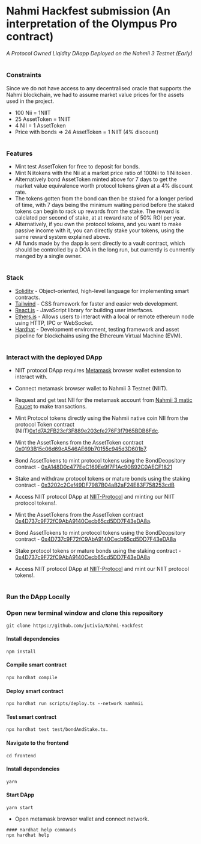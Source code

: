 
# Nahmi Hackfest submission (An interpretation of the Olympus Pro contract)
<i>A Protocol Owned Liqidity DAapp Deployed on the Nahmii 3 Testnet (Early) </i>


#
### Constraints
Since we do not have access to any decentralised oracle that supports the Nahmi blockchain, we had to assume market value prices for the assets used in the project.

- 100 Nii = 1NIIT
- 25 AssetToken = 1NIIT
- 4 NII = 1 AssetToken
- Price with bonds  => 24 AssetToken = 1 NIIT (4% discount)

#
### Features
- Mint test AssetToken for free to deposit for bonds.
- Mint Niitokens with the Nii at a market price ratio of 100Nii to 1 Niitoken.
- Alternatively bond AssetToken minted above for 7 days to get the market value equivalence worth protocol tokens given at a 4% discount rate.
- The tokens gotten from the bond can then be staked for a longer period of time, with 7 days being the minimum waiting period before the staked tokens can begin to rack up rewards from the stake. The reward is calclated per second of stake, at at reward rate of 50% ROI per year.
- Alternatively, if you own the protocol tokens, and you want to make passive income with it, you can directly stake your tokens, using the same reward system explained above.
- All funds made by the dapp is sent directly to a vault contract, which should be controlled by a DOA in the long run, but currently is cunrrently manged by a single owner.

#
### Stack
- [Solidity](https://docs.soliditylang.org/en/v0.7.6/) - Object-oriented, high-level language for implementing smart contracts.
- [Tailwind](https://getbootstrap.com/) - CSS framework for faster and easier web development.
- [React.js](https://reactjs.org/) - JavaScript library for building user interfaces.
- [Ethers.js](https://web3js.readthedocs.io/en/v1.3.4/) - Allows users to interact with a local or remote ethereum node using HTTP, IPC or WebSocket.
- [Hardhat](https://hardhat.org/) - Development environment, testing framework and asset pipeline for blockchains using the Ethereum Virtual Machine (EVM).
#
### Interact with the deployed DApp
- NIIT protocol DApp requires [Metamask](https://metamask.io/) browser wallet extension to interact with.
- Connect metamask browser wallet to Nahmii 3 Testnet (NIIT).
- Request and get test NII for the metamask account from [Nahmii 3 matic Faucet](https://faucet.n3g0.nahmii.net/) to make transactions.
- Mint Protocol tokens directly using the Nahmii native coin NII from the protocol Token contract (NIIT)[0x1d7A2FB23cf3F889e203cfe276F3f7965BDB6Fdc](https://explorer.n3g0.nahmii.net/address/0x1d7A2FB23cf3F889e203cfe276F3f7965BDB6Fdc).
- Mint the AssetTokens from the AssetToken contract [0x0193B15c06d69cA546AE69b70155c945d3D601b7](https://explorer.n3g0.nahmii.net/address/0x0193B15c06d69cA546AE69b70155c945d3D601b7).
- Bond AssetTokens to mint protocol tokens using the BondDeopsitory contract - [0xA148D0c477EeC169Ee9f7F1Ac90B92C0AECF1821](https://explorer.n3g0.nahmii.net/address/0xA148D0c477EeC169Ee9f7F1Ac90B92C0AECF1821)
- Stake and withdraw protocol tokens or mature bonds using the staking contract - [0x3202c2Cef49DF7987B04aB2aF24E83F758253cdB](https://explorer.n3g0.nahmii.net/address/0x3202c2Cef49DF7987B04aB2aF24E83F758253cdB)
- Access NIIT protocol DApp at [NIIT-Protocol](https://dod-nft-marketplace.netlify.app/) and minting our NIIT protocol tokens!.
- Mint the AssetTokens from the AssetToken contract [0x4D737c9F72fC9AbA9140Cecb65cd5DD7F43eDA8a](https://mumbai.polygonscan.com/address/0x4D737c9F72fC9AbA9140Cecb65cd5DD7F43eDA8a).
- Bond AssetTokens to mint protocol tokens using the BondDeopsitory contract - [0x4D737c9F72fC9AbA9140Cecb65cd5DD7F43eDA8a](https://mumbai.polygonscan.com/address/0x4D737c9F72fC9AbA9140Cecb65cd5DD7F43eDA8a)
- Stake protocol tokens or mature bonds using the staking contract - [0x4D737c9F72fC9AbA9140Cecb65cd5DD7F43eDA8a](https://mumbai.polygonscan.com/address/0x4D737c9F72fC9AbA9140Cecb65cd5DD7F43eDA8a)

- Access NIIT protocol DApp at [NIIT-Protocol](https://dod-nft-marketplace.netlify.app/) and mint our NIIT protocol tokens!.

#
### Run the DApp Locally

### Open new terminal window and clone this repository
```
git clone https://github.com/jutivia/Nahmi-Hackfest
```
#### Install dependencies
```
npm install
```
#### Compile smart contract
```
npx hardhat compile
```
#### Deploy smart contract 
```
npx hardhat run scripts/deploy.ts --network namhmii
```
#### Test smart contract
```
npx hardhat test test/bondAndStake.ts.
```
#### Navigate to the frontend
```
cd frontend
```
#### Install dependencies
```
yarn
```
#### Start DApp
```
yarn start
```
- Open metamask browser wallet and connect network.
```
#### Hardhat help commands
npx hardhat help

```
